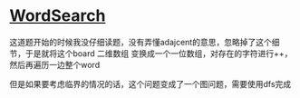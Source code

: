 # [WordSearch](https://leetcode.com/problems/word-search/description/)
这道题开始的时候我没仔细读题，没有弄懂adajcent的意思，忽略掉了这个细节，于是就将这个board 二维数组 变换成一个一位数组，对存在的字符进行++， 然后再遍历一边整个word


但是如果要考虑临界的情况的话，这个问题变成了一个图问题，需要使用dfs完成

